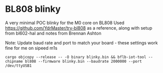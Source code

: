 # BL808 blinky

A very minimal POC blinky for the M0 core on BL808
Used https://github.com/YdrMaster/try-bl808 as a reference, along with setup from bl602-hal and notes from Brennan Ashton

Note: Update baud rate and port to match your board - these settings work fine for me on sipeed m1s

```system
cargo objcopy --release -- -O binary blinky.bin && bflb-iot-tool --chipname bl808 --firmware blinky.bin --baudrate 2000000 --port /dev/ttyUSB1
```